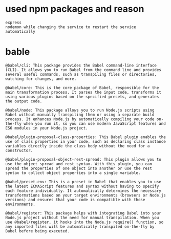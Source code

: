 

# used npm packages and reason
    express
    nodemon while changing the service to restart the service automatically


# bable

    @babel/cli: This package provides the Babel command-line interface (CLI). It allows you to run Babel from the command line and provides several useful commands, such as transpiling files or directories, watching for changes, and more.

    @babel/core: This is the core package of Babel, responsible for the main transformation process. It parses the input code, transforms it using various plugins based on the specified presets, and generates the output code.

    @babel/node: This package allows you to run Node.js scripts using Babel without manually transpiling them or using a separate build process. It enhances Node.js by automatically compiling your code on-the-fly when you run it, so you can use modern JavaScript features and ES6 modules in your Node.js project.

    @babel/plugin-proposal-class-properties: This Babel plugin enables the use of class properties in your code, such as declaring class instance variables directly inside the class body without the need for a constructor.

    @babel/plugin-proposal-object-rest-spread: This plugin allows you to use the object spread and rest syntax. With this plugin, you can spread the properties of one object into another or use the rest syntax to collect object properties into a single variable.

    @babel/preset-env: This is a preset in Babel that enables you to use the latest ECMAScript features and syntax without having to specify each feature individually. It automatically determines the necessary transformations based on your target environments (browsers or Node.js versions) and ensures that your code is compatible with those environments.

    @babel/register: This package helps with integrating Babel into your Node.js project without the need for manual transpilation. When you use @babel/register, it hooks into the Node.js require() function, so any imported files will be automatically transpiled on-the-fly by Babel before being executed.

